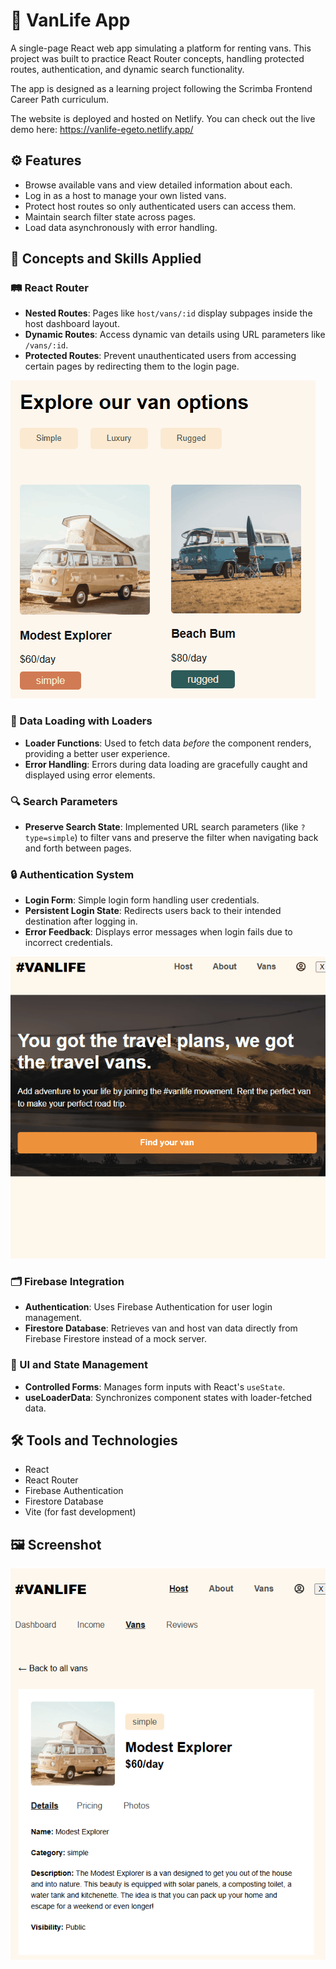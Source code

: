 # 🚐 VanLife App

A single-page React web app simulating a platform for renting vans. This project was built to practice React Router concepts, handling protected routes, authentication, and dynamic search functionality.

The app is designed as a learning project following the Scrimba Frontend Career Path curriculum.

The website is deployed and hosted on Netlify. You can check out the live demo here: https://vanlife-egeto.netlify.app/

## ⚙️ Features

- Browse available vans and view detailed information about each.
- Log in as a host to manage your own listed vans.
- Protect host routes so only authenticated users can access them.
- Maintain search filter state across pages.
- Load data asynchronously with error handling.

## 🧠 Concepts and Skills Applied

### 🛤️ React Router

- **Nested Routes**: Pages like `host/vans/:id` display subpages inside the host dashboard layout.
- **Dynamic Routes**: Access dynamic van details using URL parameters like `/vans/:id`.
- **Protected Routes**: Prevent unauthenticated users from accessing certain pages by redirecting them to the login page.

![App Demo](src/assets/images/filter.gif)

### 🧹 Data Loading with Loaders

- **Loader Functions**: Used to fetch data _before_ the component renders, providing a better user experience.
- **Error Handling**: Errors during data loading are gracefully caught and displayed using error elements.

### 🔍 Search Parameters

- **Preserve Search State**: Implemented URL search parameters (like `?type=simple`) to filter vans and preserve the filter when navigating back and forth between pages.

### 🔒 Authentication System

- **Login Form**: Simple login form handling user credentials.
- **Persistent Login State**: Redirects users back to their intended destination after logging in.
- **Error Feedback**: Displays error messages when login fails due to incorrect credentials.

![App Demo](src/assets/images/host.gif)

### 🗂️ Firebase Integration

- **Authentication**: Uses Firebase Authentication for user login management.
- **Firestore Database**: Retrieves van and host van data directly from Firebase Firestore instead of a mock server.

### 🔄 UI and State Management

- **Controlled Forms**: Manages form inputs with React's `useState`.
- **useLoaderData**: Synchronizes component states with loader-fetched data.

## 🛠️ Tools and Technologies

- React
- React Router
- Firebase Authentication
- Firestore Database
- Vite (for fast development)

## 🖼️ Screenshot

![App Demo](src/assets/images/vanlife.png)
